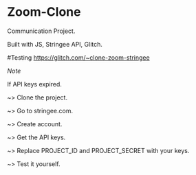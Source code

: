 # Zoom-Clone
Communication Project.

Built with JS, Stringee API, Glitch.

#Testing
https://glitch.com/~clone-zoom-stringee

*Note* 

  If API keys expired.
  
~> Clone the project.

~> Go to stringee.com.

~> Create account.

~> Get the API keys.

~> Replace PROJECT_ID and PROJECT_SECRET with your keys.

~> Test it yourself.

